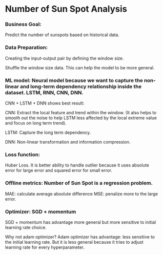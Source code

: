 # Number of Sun Spot Analysis

### Business Goal: 
Predict the number of sunspots based on historical data.

### Data Preparation: 
Creating the input-output pair by defining the window size.

Shuffle the window size data. This can help the model to be more general. 

### ML model: Neural model because we want to capture the non-linear and long-term dependency relationship inside the dataset. LSTM, RNN, CNN, DNN. 
CNN + LSTM + DNN shows best result: 

CNN: Extract the local feature and trend within the window. (It also helps to smooth out the noise to help LSTM less affected by the local extreme value and focus on long term trend).

LSTM: Capture the long term dependency.

DNN:  Non-linear transformation and information compression.

### Loss function: 
Huber Loss. It is better ability to handle outlier because it uses absolute error for large error and squared error for small error.

### Offline metrics: Number of Sun Spot is a regression problem.
MAE: calculate average absolute difference
MSE: penalize more to the large error.

### Optimizer: SGD + momentum 
SGD + momentum has advantage more general but more sensitive to initial learning rate choice. 

Why not adam optimizer?
Adam optimizer has advantage: less sensitive to the initial learning rate. But it is less general because it tries to adjust learning rate for every hyperparameter.

